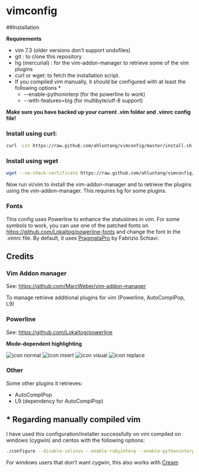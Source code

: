 vimconfig
=========

##Installation

**Requirements**

* vim 7.3 (older versions don't support undofiles)
* git : to clone this repository
* hg (mercurial) : for the vim-addon-manager to retrieve some of the vim plugins
* curl or wget: to fetch the installation script.
* If you compiled vim manually, it should be configured with at least the following options *
  * --enable-pythoninterp (for the powerline to work)
  * --with-features=big (for multibyte/utf-8 support)


**Make sure you have backed up your current .vim folder and .vimrc config file!**

### Install using curl:

```bash
curl -LsS https://raw.github.com/ahluntang/vimconfig/master/install.sh | bash
```

### Install using wget

```bash
wget --no-check-certificate https://raw.github.com/ahluntang/vimconfig/master/install.sh -O - | bash
```

Now run vi/vim to install the vim-addon-manager and to retrieve the plugins using the vim-addon-manager.
This requires hg for some plugins.

### Fonts

This config uses Powerline to enhance the statuslines in vim. For some symbols to work, you can use one of the patched fonts on https://github.com/Lokaltog/powerline-fonts and change the font in the .vimrc file.
By default, it uses [PragmataPro](http://www.fsd.it/fonts/pragmatapro.htm) by Fabrizio Schiavi.

## Credits

### Vim Addon manager
See: https://github.com/MarcWeber/vim-addon-manager

To manage retrieve additional plugins for vim (Powerline, AutoComplPop, L9)

### Powerline 

See: https://github.com/Lokaltog/powerline

**Mode-dependent highlighting**

![icon normal](https://raw.github.com/Lokaltog/powerline/develop/docs/source/_static/img/pl-mode-normal.png)
![icon insert](https://raw.github.com/Lokaltog/powerline/develop/docs/source/_static/img/pl-mode-insert.png)
![icon visual](https://raw.github.com/Lokaltog/powerline/develop/docs/source/_static/img/pl-mode-visual.png)
![icon replace](https://raw.github.com/Lokaltog/powerline/develop/docs/source/_static/img/pl-mode-replace.png)

### Other
Some other plugins it retrieves:

* AutoComplPop
* L9 (dependency for AutoComplPop)


## * Regarding manually compiled vim

I have used this configuration/installer successfully on vim compiled on windows (cygwin) and centos with the following options:
```bash
./configure --disable-selinux --enable-rubyinterp --enable-pythoninterp --with-features=big
```
For windows users that don't want cygwin, this also works with [Cream](http://cream.sourceforge.net/)

